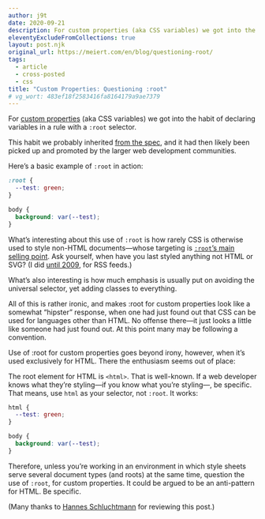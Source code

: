 ```yaml
---
author: j9t
date: 2020-09-21
description: For custom properties (aka CSS variables) we got into the habit of declaring variables in a rule with a `:root` selector. Yet unless you’re working in an environment in which style sheets serve several document types (and roots), question this use of `:root`.
eleventyExcludeFromCollections: true
layout: post.njk
original_url: https://meiert.com/en/blog/questioning-root/
tags:
  - article
  - cross-posted
  - css
title: "Custom Properties: Questioning :root"
# vg_wort: 483ef18f2583416fa8164179a9ae7379
---
```

For [custom properties](https://www.w3.org/TR/css-variables-1/) (aka CSS variables) we got into the habit of declaring variables in a rule with a `:root` selector.

This habit we probably inherited [from the spec](https://www.w3.org/TR/css-variables-1/#defining-variables), and it had then likely been picked up and promoted by the larger web development communities.

Here’s a basic example of `:root` in action:

```css
:root {
  --test: green;
}

body {
  background: var(--test);
}
```

What’s interesting about this use of `:root` is how rarely CSS is otherwise used to style non-HTML documents—whose targeting is [`:root`’s main selling point](https://www.w3.org/TR/selectors-3/#root-pseudo). Ask yourself, when have you last styled anything not HTML or SVG? (I did [until 2009](https://meiert.com/en/blog/optimization-measures-7/), for RSS feeds.)

What’s also interesting is how much emphasis is usually put on avoiding the universal selector, yet adding classes to everything.

All of this is rather ironic, and makes :root for custom properties look like a somewhat “hipster” response, when one had just found out that CSS can be used for languages other than HTML. No offense there—it just looks a little like someone had just found out. At this point many may be following a convention.

Use of :root for custom properties goes beyond irony, however, when it’s used exclusively for HTML. There the enthusiasm seems out of place:

The root element for HTML is `<html>`. That is well-known. If a web developer knows what they’re styling—if you know what you’re styling—, be specific. That means, use `html` as your selector, not `:root`. It works:

```css
html {
  --test: green;
}

body {
  background: var(--test);
}
```

Therefore, unless you’re working in an environment in which style sheets serve several document types (and roots) at the same time, question the use of `:root`, for custom properties. It could be argued to be an anti-pattern for HTML. Be specific.

(Many thanks to [Hannes Schluchtmann](https://twitter.com/escapedcat) for reviewing this post.)